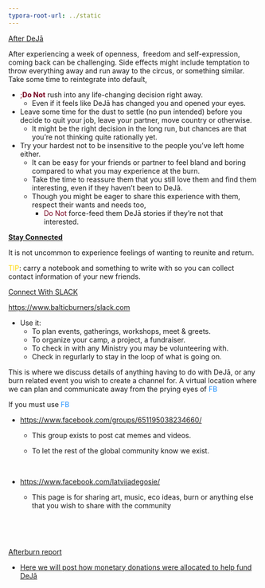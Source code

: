 ```yaml
---
typora-root-url: ../static
---
```


<u>After DeJā</u>

After experiencing a week of openness,  freedom and self-expression, coming back can be challenging.  Side effects might include temptation to throw everything away and run away to the circus, or something similar.  Take some time to reintegrate into default,

- <span style ="color:#77011e;">;**Do Not**</span> rush into any life-changing decision right away.
  - Even if it feels like DeJā has changed you and opened your eyes.
- Leave some time for the dust to settle (no pun intended) before you decide to quit your job, leave your partner, move country or otherwise. 
  - It might be the right decision in the long run, but chances are that you’re not thinking quite rationally yet.
- Try your hardest not to be insensitive to the people you’ve left home either. 
  - It can be easy for your friends or partner to feel bland and boring compared to what you may experience at the burn.
  - Take the time to reassure them that you still love them and find them interesting, even if they haven’t been to DeJā.
  - Though you might be eager to share this experience with them, respect their wants and needs too, 
    - <span style="color:#77011e;"> Do Not </span> force-feed them DeJā stories if they’re not that interested.

**<u>Stay Connected</u>**

It is not uncommon to experience feelings of wanting to reunite and return.  

<span style="color:gold;">TIP</span>:  carry a notebook and something to write with so you can collect contact information of your new friends. 

<u>Connect With SLACK</u>

 https://www.balticburners/slack.com 

- <span style="color:limegreeen;">Use it:</span>  
  - To plan events, gatherings, workshops, meet & greets.  
  - To organize your camp, a project, a fundraiser. 
  - To check in with any Ministry you may be volunteering with. 
  - Check in regurlarly to stay in the loop of what is going on. 

This is where we discuss details of anything having to do with DeJā, or any burn related event you wish to create a channel for.  A virtual location where we can plan and communicate away from the prying eyes of <span style="color:dodgerblue;">FB</span> 



If you must use <span style="color:dodgerblue;">FB</span>

- https://www.facebook.com/groups/651195038234660/ 

  - This group exists to post cat memes and videos.  

  - To let the rest of the global community know we exist.

    ​

- https://www.facebook.com/latvijadegosie/ 

  - This page is for sharing art, music, eco ideas, burn or anything else that you wish to share with the community

  ​

  ​

<u>Afterburn report

- Here we will post how monetary donations were allocated to help fund DeJā 

  ​

